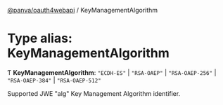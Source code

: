 [@panva/oauth4webapi](../README.md) / KeyManagementAlgorithm

# Type alias: KeyManagementAlgorithm

Ƭ **KeyManagementAlgorithm**: ``"ECDH-ES"`` \| ``"RSA-OAEP"`` \| ``"RSA-OAEP-256"`` \| ``"RSA-OAEP-384"`` \| ``"RSA-OAEP-512"``

Supported JWE "alg" Key Management Algorithm identifier.
